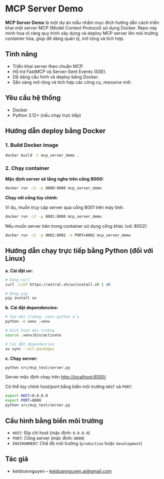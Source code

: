 # MCP Server Demo

**MCP Server Demo** là một dự án mẫu nhằm mục đích hướng dẫn cách triển khai một server MCP (Model Context Protocol) sử dụng Docker. Repo này minh họa rõ ràng quy trình xây dựng và deploy MCP server lên môi trường container hóa, giúp dễ dàng quản lý, mở rộng và tích hợp.

## Tính năng

* Triển khai server theo chuẩn MCP.
* Hỗ trợ FastMCP và Server-Sent Events (SSE).
* Dễ dàng cấu hình và deploy bằng Docker.
* Sẵn sàng mở rộng và tích hợp các công cụ, resource mới.

## Yêu cầu hệ thống

* Docker
* Python 3.12+ (nếu chạy trực tiếp)

## Hướng dẫn deploy bằng Docker

### 1. Build Docker image

```bash
docker build -t mcp_server_demo .
```

### 2. Chạy container

**Mặc định server sẽ lắng nghe trên cổng 8000:**

```bash
docker run -it -p 8000:8000 mcp_server_demo
```

**Chạy với cổng tùy chỉnh:**

Ví dụ, muốn truy cập server qua cổng 8001 trên máy tính:

```bash
docker run -it -p 8001:8000 mcp_server_demo
```

Nếu muốn server bên trong container sử dụng cổng khác (vd: 8002):

```bash
docker run -it -p 8002:8002 -e PORT=8002 mcp_server_demo
```

## Hướng dẫn chạy trực tiếp bằng Python (đối với Linux)

**a. Cài đặt uv:**

```bash
# Dùng curl
curl -LsSf https://astral.sh/uv/install.sh | sh

# Dùng pip
pip install uv
```

**b. Cài đặt dependencies:**

```bash
# Tạo môi trường .venv python ảo
python -m venv .venv

# Kích hoạt môi trường
source .venv/bin/activate

# Cài đặt dependencies
uv sync --all-packages
```

**c. Chạy server:**

```bash
python src/mcp_test/server.py
```

Server mặc định chạy trên [http://localhost:8000/](http://localhost:8000/)

Có thể tùy chỉnh host/port bằng biến môi trường `HOST` và `PORT`:

```bash
export HOST=0.0.0.0
export PORT=8000
python src/mcp_test/server.py
```

## Cấu hình bằng biến môi trường

* `HOST`: Địa chỉ host (mặc định: `0.0.0.0`)
* `PORT`: Cổng server (mặc định: `8000`)
* `ENVIRONMENT`: Chế độ môi trường (`production` hoặc `development`)

## Tác giả

* ketdoannguyen – [ketdoannguyen.ai@gmail.com](mailto:ketdoannguyen.ai@gmail.com)
